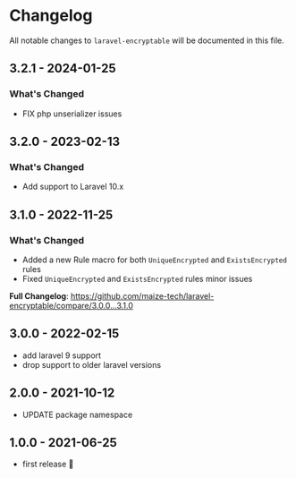 # Changelog

All notable changes to `laravel-encryptable` will be documented in this file.

## 3.2.1 - 2024-01-25

### What's Changed

* FIX php unserializer issues

## 3.2.0 - 2023-02-13

### What's Changed

- Add support to Laravel 10.x

## 3.1.0 - 2022-11-25

### What's Changed

- Added a new Rule macro for both `UniqueEncrypted` and `ExistsEncrypted` rules
- Fixed `UniqueEncrypted` and `ExistsEncrypted` rules minor issues

**Full Changelog**: https://github.com/maize-tech/laravel-encryptable/compare/3.0.0...3.1.0

## 3.0.0 - 2022-02-15

- add laravel 9 support
- drop support to older laravel versions

## 2.0.0 - 2021-10-12

- UPDATE package namespace

## 1.0.0 - 2021-06-25

- first release 🚀
